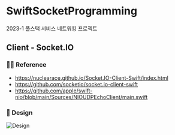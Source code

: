 # SwiftSocketProgramming
2023-1 풀스택 서비스 네트워킹 프로젝트

## Client - Socket.IO

### 👩‍💻 Reference 
- https://nuclearace.github.io/Socket.IO-Client-Swift/index.html 
- https://github.com/socketio/socket.io-client-swift
- https://github.com/apple/swift-nio/blob/main/Sources/NIOUDPEchoClient/main.swift

### 🎨 Design
![Design](https://github.com/SohyeonKim-dev/SwiftSocketProgramming/assets/82718756/f6757aec-2e7d-41f9-a834-37af2bd3e764)
